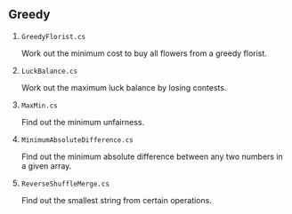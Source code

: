## Greedy

1. `GreedyFlorist.cs`

   Work out the minimum cost to buy all flowers from a greedy florist.

2. `LuckBalance.cs`

   Work out the maximum luck balance by losing contests.

3. `MaxMin.cs`

   Find out the minimum unfairness.

4. `MinimumAbsoluteDifference.cs`

   Find out the minimum absolute difference between any two numbers in a given array.

5. `ReverseShuffleMerge.cs`

   Find out the smallest string from certain operations.
